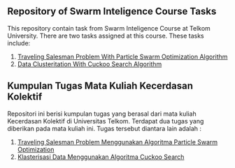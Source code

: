 ## Repository of Swarm Inteligence Course Tasks ##

This repository contain task from Swarm Inteligence Course at Telkom University. There are two tasks assigned at this course. These tasks include:

1. [Traveling Salesman Problem With Particle Swarm Optimization Algorithm](https://github.com/hafidhfikri/Swarm-Intelligence-Task/tree/master/Travelling%20Salesman%20Problem%20with%20Particle%20Swarm%20Optimization)
2. [Data Clusteritation With Cuckoo Search Algorithm](https://github.com/hafidhfikri/Swarm-Intelligence-Task/tree/master/Clustering%20with%20Cuckoo%20Search)

## Kumpulan Tugas Mata Kuliah Kecerdasan Kolektif ##

Repositori ini berisi kumpulan tugas yang berasal dari mata kuliah Kecerdasan Kolektif di Universitas Telkom. Terdapat dua tugas yang diberikan pada mata kuliah ini. Tugas tersebut diantara lain adalah :

1. [Traveling Salesman Problem Menggunakan Algoritma Particle Swarm Optimization](https://github.com/hafidhfikri/Swarm-Intelligence-Task/tree/master/Travelling%20Salesman%20Problem%20with%20Particle%20Swarm%20Optimization)
2. [Klasterisasi Data Menggunakan Algoritma Cuckoo Search](https://github.com/hafidhfikri/Swarm-Intelligence-Task/tree/master/Clustering%20with%20Cuckoo%20Search)